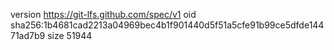 version https://git-lfs.github.com/spec/v1
oid sha256:1b4681cad2213a04969bec4b1f901440d5f51a5cfe91b99ce5dfde14471ad7b9
size 51944
